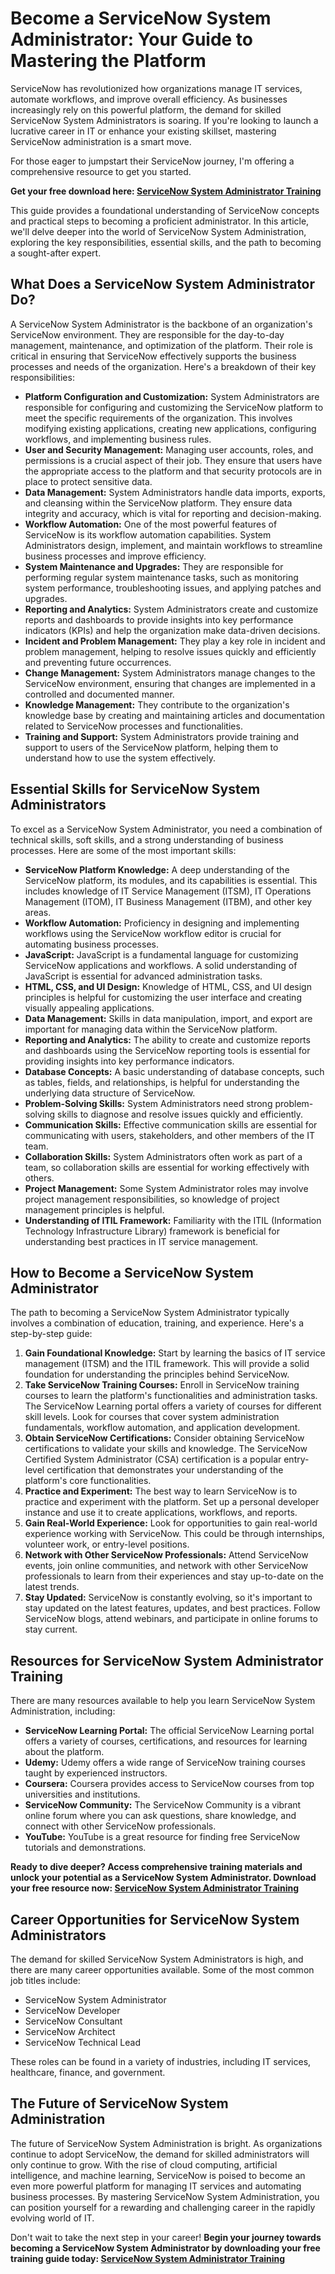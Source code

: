 # Become a ServiceNow System Administrator: Your Guide to Mastering the Platform

ServiceNow has revolutionized how organizations manage IT services, automate workflows, and improve overall efficiency. As businesses increasingly rely on this powerful platform, the demand for skilled ServiceNow System Administrators is soaring. If you're looking to launch a lucrative career in IT or enhance your existing skillset, mastering ServiceNow administration is a smart move.

For those eager to jumpstart their ServiceNow journey, I'm offering a comprehensive resource to get you started.

**Get your free download here: [ServiceNow System Administrator Training](https://udemywork.com/servicenow-system-administrator-training)**

This guide provides a foundational understanding of ServiceNow concepts and practical steps to becoming a proficient administrator. In this article, we'll delve deeper into the world of ServiceNow System Administration, exploring the key responsibilities, essential skills, and the path to becoming a sought-after expert.

## What Does a ServiceNow System Administrator Do?

A ServiceNow System Administrator is the backbone of an organization's ServiceNow environment. They are responsible for the day-to-day management, maintenance, and optimization of the platform. Their role is critical in ensuring that ServiceNow effectively supports the business processes and needs of the organization. Here's a breakdown of their key responsibilities:

*   **Platform Configuration and Customization:** System Administrators are responsible for configuring and customizing the ServiceNow platform to meet the specific requirements of the organization. This involves modifying existing applications, creating new applications, configuring workflows, and implementing business rules.
*   **User and Security Management:** Managing user accounts, roles, and permissions is a crucial aspect of their job. They ensure that users have the appropriate access to the platform and that security protocols are in place to protect sensitive data.
*   **Data Management:** System Administrators handle data imports, exports, and cleansing within the ServiceNow platform. They ensure data integrity and accuracy, which is vital for reporting and decision-making.
*   **Workflow Automation:** One of the most powerful features of ServiceNow is its workflow automation capabilities. System Administrators design, implement, and maintain workflows to streamline business processes and improve efficiency.
*   **System Maintenance and Upgrades:** They are responsible for performing regular system maintenance tasks, such as monitoring system performance, troubleshooting issues, and applying patches and upgrades.
*   **Reporting and Analytics:** System Administrators create and customize reports and dashboards to provide insights into key performance indicators (KPIs) and help the organization make data-driven decisions.
*   **Incident and Problem Management:** They play a key role in incident and problem management, helping to resolve issues quickly and efficiently and preventing future occurrences.
*   **Change Management:** System Administrators manage changes to the ServiceNow environment, ensuring that changes are implemented in a controlled and documented manner.
*   **Knowledge Management:** They contribute to the organization's knowledge base by creating and maintaining articles and documentation related to ServiceNow processes and functionalities.
*   **Training and Support:** System Administrators provide training and support to users of the ServiceNow platform, helping them to understand how to use the system effectively.

## Essential Skills for ServiceNow System Administrators

To excel as a ServiceNow System Administrator, you need a combination of technical skills, soft skills, and a strong understanding of business processes. Here are some of the most important skills:

*   **ServiceNow Platform Knowledge:** A deep understanding of the ServiceNow platform, its modules, and its capabilities is essential. This includes knowledge of IT Service Management (ITSM), IT Operations Management (ITOM), IT Business Management (ITBM), and other key areas.
*   **Workflow Automation:** Proficiency in designing and implementing workflows using the ServiceNow workflow editor is crucial for automating business processes.
*   **JavaScript:** JavaScript is a fundamental language for customizing ServiceNow applications and workflows. A solid understanding of JavaScript is essential for advanced administration tasks.
*   **HTML, CSS, and UI Design:** Knowledge of HTML, CSS, and UI design principles is helpful for customizing the user interface and creating visually appealing applications.
*   **Data Management:** Skills in data manipulation, import, and export are important for managing data within the ServiceNow platform.
*   **Reporting and Analytics:** The ability to create and customize reports and dashboards using the ServiceNow reporting tools is essential for providing insights into key performance indicators.
*   **Database Concepts:** A basic understanding of database concepts, such as tables, fields, and relationships, is helpful for understanding the underlying data structure of ServiceNow.
*   **Problem-Solving Skills:** System Administrators need strong problem-solving skills to diagnose and resolve issues quickly and efficiently.
*   **Communication Skills:** Effective communication skills are essential for communicating with users, stakeholders, and other members of the IT team.
*   **Collaboration Skills:** System Administrators often work as part of a team, so collaboration skills are essential for working effectively with others.
*   **Project Management:** Some System Administrator roles may involve project management responsibilities, so knowledge of project management principles is helpful.
*   **Understanding of ITIL Framework:** Familiarity with the ITIL (Information Technology Infrastructure Library) framework is beneficial for understanding best practices in IT service management.

## How to Become a ServiceNow System Administrator

The path to becoming a ServiceNow System Administrator typically involves a combination of education, training, and experience. Here's a step-by-step guide:

1.  **Gain Foundational Knowledge:** Start by learning the basics of IT service management (ITSM) and the ITIL framework. This will provide a solid foundation for understanding the principles behind ServiceNow.
2.  **Take ServiceNow Training Courses:** Enroll in ServiceNow training courses to learn the platform's functionalities and administration tasks. The ServiceNow Learning portal offers a variety of courses for different skill levels. Look for courses that cover system administration fundamentals, workflow automation, and application development.
3.  **Obtain ServiceNow Certifications:** Consider obtaining ServiceNow certifications to validate your skills and knowledge. The ServiceNow Certified System Administrator (CSA) certification is a popular entry-level certification that demonstrates your understanding of the platform's core functionalities.
4.  **Practice and Experiment:** The best way to learn ServiceNow is to practice and experiment with the platform. Set up a personal developer instance and use it to create applications, workflows, and reports.
5.  **Gain Real-World Experience:** Look for opportunities to gain real-world experience working with ServiceNow. This could be through internships, volunteer work, or entry-level positions.
6.  **Network with Other ServiceNow Professionals:** Attend ServiceNow events, join online communities, and network with other ServiceNow professionals to learn from their experiences and stay up-to-date on the latest trends.
7.  **Stay Updated:** ServiceNow is constantly evolving, so it's important to stay updated on the latest features, updates, and best practices. Follow ServiceNow blogs, attend webinars, and participate in online forums to stay current.

## Resources for ServiceNow System Administrator Training

There are many resources available to help you learn ServiceNow System Administration, including:

*   **ServiceNow Learning Portal:** The official ServiceNow Learning portal offers a variety of courses, certifications, and resources for learning about the platform.
*   **Udemy:** Udemy offers a wide range of ServiceNow training courses taught by experienced instructors.
*   **Coursera:** Coursera provides access to ServiceNow courses from top universities and institutions.
*   **ServiceNow Community:** The ServiceNow Community is a vibrant online forum where you can ask questions, share knowledge, and connect with other ServiceNow professionals.
*   **YouTube:** YouTube is a great resource for finding free ServiceNow tutorials and demonstrations.

**Ready to dive deeper? Access comprehensive training materials and unlock your potential as a ServiceNow System Administrator. Download your free resource now: [ServiceNow System Administrator Training](https://udemywork.com/servicenow-system-administrator-training)**

## Career Opportunities for ServiceNow System Administrators

The demand for skilled ServiceNow System Administrators is high, and there are many career opportunities available. Some of the most common job titles include:

*   ServiceNow System Administrator
*   ServiceNow Developer
*   ServiceNow Consultant
*   ServiceNow Architect
*   ServiceNow Technical Lead

These roles can be found in a variety of industries, including IT services, healthcare, finance, and government.

## The Future of ServiceNow System Administration

The future of ServiceNow System Administration is bright. As organizations continue to adopt ServiceNow, the demand for skilled administrators will only continue to grow. With the rise of cloud computing, artificial intelligence, and machine learning, ServiceNow is poised to become an even more powerful platform for managing IT services and automating business processes. By mastering ServiceNow System Administration, you can position yourself for a rewarding and challenging career in the rapidly evolving world of IT.

Don't wait to take the next step in your career! **Begin your journey towards becoming a ServiceNow System Administrator by downloading your free training guide today: [ServiceNow System Administrator Training](https://udemywork.com/servicenow-system-administrator-training)**
